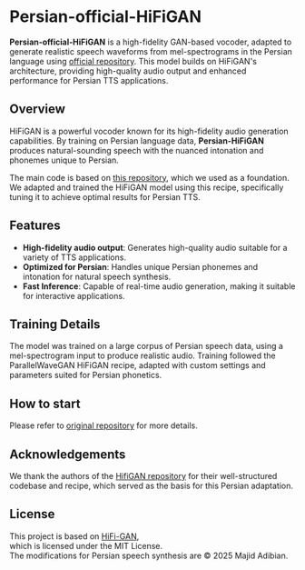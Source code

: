 # Persian-official-HiFiGAN

**Persian-official-HiFiGAN** is a high-fidelity GAN-based vocoder, adapted to generate realistic speech waveforms from mel-spectrograms in the Persian language using [official repository](https://github.com/jik876/hifi-gan). This model builds on HiFiGAN's architecture, providing high-quality audio output and enhanced performance for Persian TTS applications.

## Overview
HiFiGAN is a powerful vocoder known for its high-fidelity audio generation capabilities. By training on Persian language data, **Persian-HiFiGAN** produces natural-sounding speech with the nuanced intonation and phonemes unique to Persian.

The main code is based on [this repository](https://github.com/jik876/hifi-gan), which we used as a foundation. We adapted and trained the HiFiGAN model using this recipe, specifically tuning it to achieve optimal results for Persian TTS.

## Features
- **High-fidelity audio output**: Generates high-quality audio suitable for a variety of TTS applications.
- **Optimized for Persian**: Handles unique Persian phonemes and intonation for natural speech synthesis.
- **Fast Inference**: Capable of real-time audio generation, making it suitable for interactive applications.

## Training Details
The model was trained on a large corpus of Persian speech data, using a mel-spectrogram input to produce realistic audio. Training followed the ParallelWaveGAN HiFiGAN recipe, adapted with custom settings and parameters suited for Persian phonetics.

## How to start
Please refer to [original repository]([https://github.com/kan-bayashi/ParallelWaveGAN](https://github.com/jik876/hifi-gan)) for more details.

## Acknowledgements
We thank the authors of the [HifiGAN repository]([https://github.com/kan-bayashi/ParallelWaveGAN](https://github.com/jik876/hifi-gan)) for their well-structured codebase and recipe, which served as the basis for this Persian adaptation.

## License  
This project is based on [HiFi-GAN](https://github.com/jik876/hifi-gan),  
which is licensed under the MIT License.  
The modifications for Persian speech synthesis are © 2025 Majid Adibian.  
